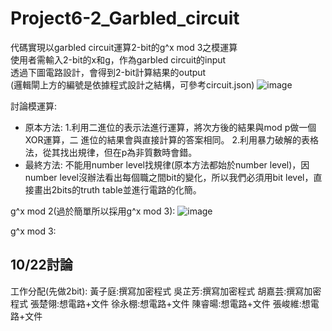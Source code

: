 # Project6-2_Garbled_circuit
代碼實現以garbled circuit運算2-bit的g^x mod 3之模運算  
使用者需輸入2-bit的x和g，作為garbled circuit的input  
透過下圖電路設計，會得到2-bit計算結果的output  
(邏輯閘上方的編號是依據程式設計之結構，可參考circuit.json)
![image](https://github.com/cislab-yzu/Project6-2_Garbled_circuit/blob/master/circuit.jpg)

討論模運算:
* 原本方法:
1.利用二進位的表示法進行運算，將次方後的結果與mod p做一個XOR運算，二     進位的結果會與直接計算的答案相同。
2.利用暴力破解的表格法，從其找出規律，但在p為非質數時會錯。
* 最終方法:
不能用number level找規律(原本方法都始於number level)，因number level沒辦法看出每個職之間bit的變化，所以我們必須用bit level，直接畫出2bits的truth table並進行電路的化簡。

g^x mod 2(過於簡單所以採用g^x mod 3):
![image](https://github.com/cislab-yzu/Project6-2_Garbled_circuit/blob/master/mod2.jpg)

g^x mod 3:

## 10/22討論
工作分配(先做2bit):
黃子庭:撰寫加密程式
吳芷芳:撰寫加密程式
胡嘉芸:撰寫加密程式
張楚翎:想電路+文件
徐永棚:想電路+文件
陳睿暘:想電路+文件
張峻維:想電路+文件
